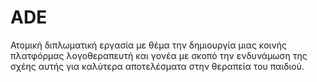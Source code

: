 # ADE
Ατομική διπλωματική εργασία με θέμα την δημιουργία μιας κοινής πλατφόρμας λογοθεραπευτή και γονέα με σκοπό την ενδυνάμωση της σχέης αυτής για καλύτερα αποτελέσματα στην θεραπεία του παιδιού.
